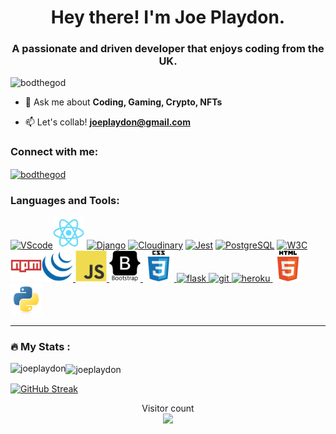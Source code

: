 <h1 align="center">Hey there! I'm Joe Playdon.</h1>
<h3 align="center">A passionate and driven developer that enjoys coding from the UK.</h3>

<p align="left"> <img src="https://komarev.com/ghpvc/?username=bodthegod&label=Profile%20views&color=0e75b6&style=flat" alt="bodthegod" /> </p>

- 💬 Ask me about **Coding, Gaming, Crypto, NFTs**

- 📫 Let's collab! **joeplaydon@gmail.com**

<h3 align="left">Connect with me:</h3>
<p align="left">
<a href="https://www.linkedin.com/in/joe-playdon-882a58231/" target="blank"><img align="center" src="https://www.vectorlogo.zone/logos/linkedin/linkedin-tile.svg" alt="bodthegod" height="50" width="50" /></a>
</p>

<h3 align="left">Languages and Tools:</h3>
<p align="left">
<a href="https://code.visualstudio.com/"><img src="https://www.vectorlogo.zone/logos/visualstudio_code/visualstudio_code-icon.svg" alt="VScode" width="50" height="50"></a><a href="https://reactjs.org/"><img src="https://raw.githubusercontent.com/devicons/devicon/master/icons/react/react-original.svg" alt="React" width="50" height="50"></a>
<a href="https://www.djangoproject.com/"><img src="https://www.vectorlogo.zone/logos/djangoproject/djangoproject-icon.svg" alt="Django" width="50" height="50"></a>
<a href="https://cloudinary.com/"><img src="https://raw.githubusercontent.com/wappalyzer/wappalyzer/9444dbd69136b539334d9848662cfddb1157e785/src/drivers/webextension/images/icons/Cloudinary.svg" alt="Cloudinary" width="50" height="50"></a>
<a href="https://jestjs.io/"><img src="https://www.vectorlogo.zone/logos/jestjsio/jestjsio-icon.svg" alt="Jest" width="50" height="50"></a>
<a href="https://www.postgresql.org/"><img src="https://www.vectorlogo.zone/logos/postgresql/postgresql-icon.svg" alt="PostgreSQL" width="50" height="50"></a>
<a href="https://validator.w3.org/"><img src="https://www.vectorlogo.zone/logos/w3c/w3c-tile.svg" alt="W3C" width="50" height="50"></a><a href="npmjs.com"><img src="https://raw.githubusercontent.com/devicons/devicon/master/icons/npm/npm-original-wordmark.svg" alt="npm" width="50" height="50"></a><a href="https://jquery.com/"><img src="https://raw.githubusercontent.com/devicons/devicon/master/icons/jquery/jquery-plain.svg" alt="Jquery" width="50" height="50"></a><a href="https://developer.mozilla.org/en-US/docs/Web/JavaScript" target="_blank"> <img src="https://raw.githubusercontent.com/devicons/devicon/master/icons/javascript/javascript-original.svg" alt="javascript" width="50" height="50"/> </a><a href="https://getbootstrap.com" target="_blank"> <img src="https://raw.githubusercontent.com/devicons/devicon/master/icons/bootstrap/bootstrap-plain-wordmark.svg" alt="bootstrap" width="50" height="50"/> </a><a href="https://www.w3schools.com/css/" target="_blank"> <img src="https://raw.githubusercontent.com/devicons/devicon/master/icons/css3/css3-original-wordmark.svg" alt="css3" width="50" height="50"/> </a> <a href="https://flask.palletsprojects.com/" target="_blank"> <img src="https://www.vectorlogo.zone/logos/pocoo_flask/pocoo_flask-icon.svg" alt="flask" width="50" height="50"/> </a> <a href="https://git-scm.com/" target="_blank"> <img src="https://www.vectorlogo.zone/logos/git-scm/git-scm-icon.svg" alt="git" width="50" height="50"/> </a> <a href="https://heroku.com" target="_blank"> <img src="https://www.vectorlogo.zone/logos/heroku/heroku-icon.svg" alt="heroku" width="50" height="50"/> </a> <a href="https://www.w3.org/html/" target="_blank"> <img src="https://raw.githubusercontent.com/devicons/devicon/master/icons/html5/html5-original-wordmark.svg" alt="html5" width="50" height="50"/> </a><a href="https://www.python.org" target="_blank"> <img src="https://raw.githubusercontent.com/devicons/devicon/master/icons/python/python-original.svg" alt="python" width="50" height="50"/> </a>

  ---

### :fire: My Stats :
  
<p><img align="left" src="https://github-readme-stats-bodthegod.vercel.app/api?username=bodthegod&show_icons=true&theme=radical" alt="joeplaydon" /></p>

<p><img align="center" src="https://github-readme-streak-stats.herokuapp.com/?user=bodthegod&" alt="joeplaydon" /></p>

[![GitHub Streak](http://github-readme-streak-stats.herokuapp.com?user=bodthegod&theme=dark&background=000000)](https://git.io/streak-stats)


<p align="center"> 
  Visitor count<br>
  <img src="https://profile-counter.glitch.me/bodthegod/count.svg" />
</p>
